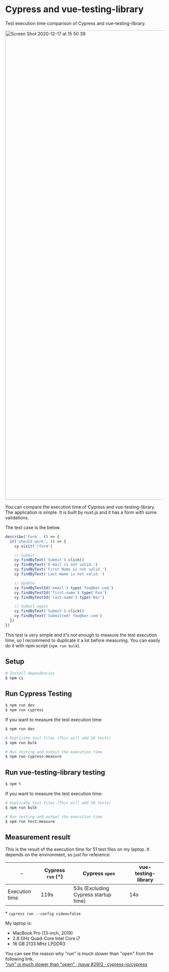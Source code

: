 # Cypress and vue-testing-library

Test execution time comparison of Cypress and vue-testing-library.

<img width="1485" alt="Screen Shot 2020-12-17 at 15 50 39" src="https://user-images.githubusercontent.com/1491961/102453638-f62b7700-407f-11eb-9d14-4e4af296dcb1.png">

You can compare the execution time of Cypress and vue-testing-library. The application is simple. It is built by nuxt.js and it has a form with some validations.

The test case is the below.

```js
describe('Form', () => {
  it('should work', () => {
    cy.visit('/form')

    // Submit
    cy.findByText('Submit').click()
    cy.findByText('E-mail is not valid.')
    cy.findByText('First Name is not valid.')
    cy.findByText('Last Name is not valid.')

    // Update
    cy.findByTestId('email').type('foo@bar.com')
    cy.findByTestId('first-name').type('Foo')
    cy.findByTestId('last-name').type('Bar')

    // Submit again
    cy.findByText('Submit').click()
    cy.findByText('Submitted! foo@bar.com')
  })
})
```

This test is very simple and it's not enough to measure the test execution time, so I recommend to duplicate it a lot before measuring. You can easily do it with npm script (`npm run bulk`).

## Setup

```bash
# Install dependencies
$ npm ci
```

## Run Cypress Testing

```bash
$ npm run dev
$ npm run cypress
```

If you want to measure the test execution time:

```bash
$ npm run dev

# Duplicate test files (This will add 50 tests)
$ npm run bulk

# Run testing and output the execution time
$ npm run cypress:measure
```

## Run vue-testing-library testing

```bash
$ npm t
```

If you want to measure the test execution time:

```bash
# Duplicate test files (This will add 50 tests)
$ npm run bulk

# Run testing and output the execution time
$ npm run test:measure
```

## Measurement result

This is the result of the execution time for 51 test files on my laptop. It depends on the environment, so just for reference.

| -              | Cypress `run` (\*) | Cypress `open`                       | vue-testing-library |
| -------------- | ------------------ | ------------------------------------ | ------------------- |
| Execution time | 119s               | 53s (Excluding Cypress startup time) | 14s                 |

\* `cypress run --config video=false`

My laptop is:

- MacBook Pro (13-inch, 2019)
- 2.8 GHz Quad-Core Intel Core i7
- 16 GB 2133 MHz LPDDR3

You can see the reason why "run" is much slower than "open" from the following link.<br>
["run" is much slower than "open" · Issue #2912 · cypress-io/cypress](https://github.com/cypress-io/cypress/issues/2912)
